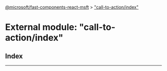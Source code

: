 [@microsoft/fast-components-react-msft](../README.md) > ["call-to-action/index"](../modules/_call_to_action_index_.md)

# External module: "call-to-action/index"

## Index

---

